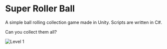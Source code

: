 # Super Roller Ball
A simple ball rolling collection game made in Unity. Scripts are written in C#. 

Can you collect them all?

![Level 1](https:://raw.github.com/jack-greenbaum/Super-Roller-Ball/master/Level1.PNG)